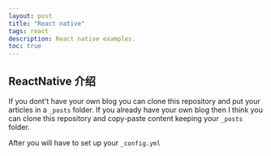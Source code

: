 ```yaml
---
layout: post
title: "React native"
tags: react
description: React native examples.
toc: true
---
```


## ReactNative 介绍

If you dont't have your own blog you can clone this repository and put your articles in a `_posts` folder.
If you already have your own blog then I think you can clone this repository and copy-paste content keeping your `_posts` folder.

After you will have to set up your `_config.yml`



